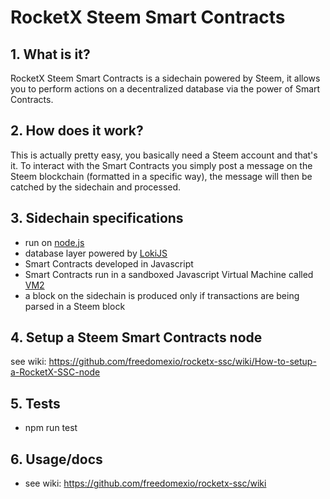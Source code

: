 # RocketX Steem Smart Contracts 
 ## 1.  What is it?

RocketX Steem Smart Contracts is a sidechain powered by Steem, it allows you to perform actions on a decentralized database via the power of Smart Contracts.

 ## 2.  How does it work?

This is actually pretty easy, you basically need a Steem account and that's it. To interact with the Smart Contracts you simply post a message on the Steem blockchain (formatted in a specific way), the message will then be catched by the sidechain and processed.

 ## 3.  Sidechain specifications
- run on [node.js](https://nodejs.org)
- database layer powered by [LokiJS](https://github.com/techfort/LokiJS)
- Smart Contracts developed in Javascript
- Smart Contracts run in a sandboxed Javascript Virtual Machine called [VM2](https://github.com/patriksimek/vm2)
- a block on the sidechain is produced only if transactions are being parsed in a Steem block

## 4. Setup a Steem Smart Contracts node

see wiki: https://github.com/freedomexio/rocketx-ssc/wiki/How-to-setup-a-RocketX-SSC-node

## 5. Tests
* npm run test

## 6. Usage/docs

* see wiki: https://github.com/freedomexio/rocketx-ssc/wiki
